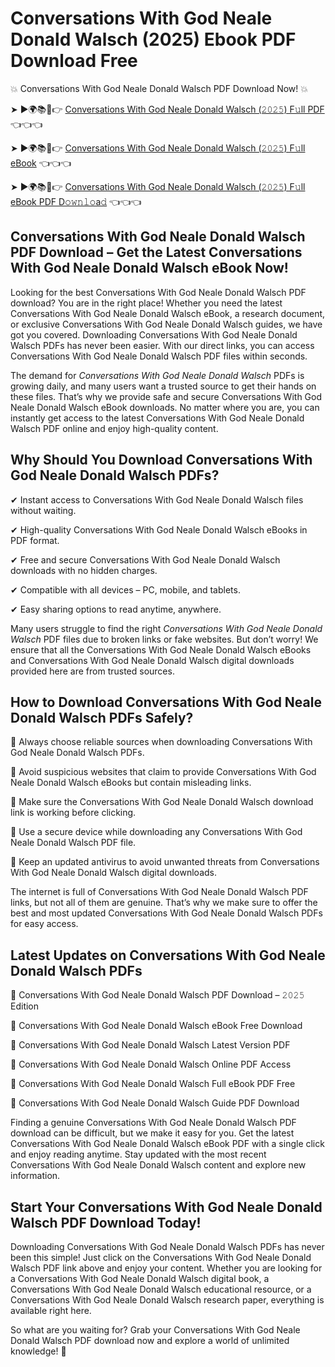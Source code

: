 # Conversations With God Neale Donald Walsch (2025) Ebook PDF Download Free

💥 Conversations With God Neale Donald Walsch PDF Download Now! 💥

➤ ►🌍📚📱👉 [Conversations With God Neale Donald Walsch (𝟸𝟶𝟸𝟻) F𝚞ll PDF](https://getpdf.xyz/conversations-with-god-neale-donald-walsch) 👈👈👈


➤ ►🌍📚📱👉 [Conversations With God Neale Donald Walsch (𝟸𝟶𝟸𝟻) F𝚞ll eBook](https://getpdf.xyz/conversations-with-god-neale-donald-walsch) 👈👈👈


➤ ►🌍📚📱👉 [Conversations With God Neale Donald Walsch (𝟸𝟶𝟸𝟻) F𝚞ll eBook PDF D𝚘𝚠𝚗𝚕𝚘a𝚍](https://getpdf.xyz/conversations-with-god-neale-donald-walsch) 👈👈👈


## Conversations With God Neale Donald Walsch PDF Download – Get the Latest Conversations With God Neale Donald Walsch eBook Now!

Looking for the best Conversations With God Neale Donald Walsch PDF download? You are in the right place! Whether you need the latest Conversations With God Neale Donald Walsch eBook, a research document, or exclusive Conversations With God Neale Donald Walsch guides, we have got you covered. Downloading Conversations With God Neale Donald Walsch PDFs has never been easier. With our direct links, you can access Conversations With God Neale Donald Walsch PDF files within seconds.

The demand for *Conversations With God Neale Donald Walsch* PDFs is growing daily, and many users want a trusted source to get their hands on these files. That’s why we provide safe and secure Conversations With God Neale Donald Walsch eBook downloads. No matter where you are, you can instantly get access to the latest Conversations With God Neale Donald Walsch PDF online and enjoy high-quality content.

## Why Should You Download Conversations With God Neale Donald Walsch PDFs?

✔ Instant access to Conversations With God Neale Donald Walsch files without waiting.

✔ High-quality Conversations With God Neale Donald Walsch eBooks in PDF format.

✔ Free and secure Conversations With God Neale Donald Walsch downloads with no hidden charges.

✔ Compatible with all devices – PC, mobile, and tablets.

✔ Easy sharing options to read anytime, anywhere.

Many users struggle to find the right *Conversations With God Neale Donald Walsch* PDF files due to broken links or fake websites. But don’t worry! We ensure that all the Conversations With God Neale Donald Walsch eBooks and Conversations With God Neale Donald Walsch digital downloads provided here are from trusted sources.

## How to Download Conversations With God Neale Donald Walsch PDFs Safely?

📌 Always choose reliable sources when downloading Conversations With God Neale Donald Walsch PDFs.

📌 Avoid suspicious websites that claim to provide Conversations With God Neale Donald Walsch eBooks but contain misleading links.

📌 Make sure the Conversations With God Neale Donald Walsch download link is working before clicking.

📌 Use a secure device while downloading any Conversations With God Neale Donald Walsch PDF file.

📌 Keep an updated antivirus to avoid unwanted threats from Conversations With God Neale Donald Walsch digital downloads.

The internet is full of Conversations With God Neale Donald Walsch PDF links, but not all of them are genuine. That’s why we make sure to offer the best and most updated Conversations With God Neale Donald Walsch PDFs for easy access.

## Latest Updates on Conversations With God Neale Donald Walsch PDFs

🔹 Conversations With God Neale Donald Walsch PDF Download – 𝟸𝟶𝟸𝟻 Edition

🔹 Conversations With God Neale Donald Walsch eBook Free Download

🔹 Conversations With God Neale Donald Walsch Latest Version PDF

🔹 Conversations With God Neale Donald Walsch Online PDF Access

🔹 Conversations With God Neale Donald Walsch Full eBook PDF Free

🔹 Conversations With God Neale Donald Walsch Guide PDF Download

Finding a genuine Conversations With God Neale Donald Walsch PDF download can be difficult, but we make it easy for you. Get the latest Conversations With God Neale Donald Walsch eBook PDF with a single click and enjoy reading anytime. Stay updated with the most recent Conversations With God Neale Donald Walsch content and explore new information.

## Start Your Conversations With God Neale Donald Walsch PDF Download Today!

Downloading Conversations With God Neale Donald Walsch PDFs has never been this simple! Just click on the Conversations With God Neale Donald Walsch PDF link above and enjoy your content. Whether you are looking for a Conversations With God Neale Donald Walsch digital book, a Conversations With God Neale Donald Walsch educational resource, or a Conversations With God Neale Donald Walsch research paper, everything is available right here.

So what are you waiting for? Grab your Conversations With God Neale Donald Walsch PDF download now and explore a world of unlimited knowledge! 🚀